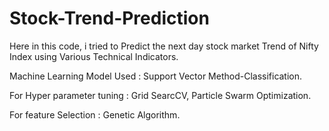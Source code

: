 # Stock-Trend-Prediction
Here in this code, i tried to Predict the next day stock market Trend of Nifty Index using Various Technical Indicators.

Machine Learning Model Used : Support Vector Method-Classification.

For Hyper parameter tuning : Grid SearcCV, Particle Swarm Optimization.

For feature Selection : Genetic Algorithm.
